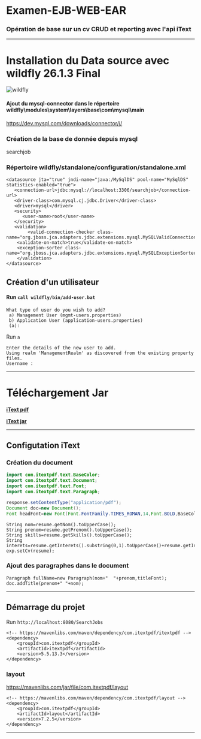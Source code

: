 Examen-EJB-WEB-EAR
==============

### Opération de base  sur un cv CRUD et reporting avec l'api iText

---
# Installation du Data source avec wildfly 26.1.3 Final

![wildfly](https://www.wildfly.org/news/2023/01/18/WildFly2613-Released/)


#### Ajout du mysql-connector dans le répertoire wildfly\modules\system\layers\base\com\mysql\main

https://dev.mysql.com/downloads/connector/j/

### Création de la base de donnée depuis mysql 
searchjob

### Répertoire wildfly/standalone/configuration/standalone.xml

````
<datasource jta="true" jndi-name="java:/MySqlDS" pool-name="MySqlDS" statistics-enabled="true">
   <connection-url>jdbc:mysql://localhost:3306/searchjob</connection-url>
   <driver-class>com.mysql.cj.jdbc.Driver</driver-class>
   <driver>mysql</driver>
   <security>
      <user-name>root</user-name>
   </security>
   <validation>
      	<valid-connection-checker class-name="org.jboss.jca.adapters.jdbc.extensions.mysql.MySQLValidConnectionChecker"/>
	<validate-on-match>true</validate-on-match>
	<exception-sorter class-name="org.jboss.jca.adapters.jdbc.extensions.mysql.MySQLExceptionSorter"/>
    </validation>
</datasource>
````



## Création d'un utilisateur 
#### Run `call wildfly/bin/add-user.bat`
````
What type of user do you wish to add?
 a) Management User (mgmt-users.properties)
 b) Application User (application-users.properties)
 (a):
````

Run `a`

````
Enter the details of the new user to add.
Using realm 'ManagementRealm' as discovered from the existing property files.
Username :
````
---
# Téléchargement Jar
**[iText pdf](https://itextpdf.com/products/itext-7/itext-7-core)**

**[iText jar](https://mavenlibs.com/jar/file/com.itextpdf/itextpdf)**

---

## Configutation iText
### Création du document
```` java
import com.itextpdf.text.BaseColor;
import com.itextpdf.text.Document;
import com.itextpdf.text.Font;
import com.itextpdf.text.Paragraph;

response.setContentType("application/pdf");
Document doc=new Document();
Font headFont=new Font(Font.FontFamily.TIMES_ROMAN,14,Font.BOLD,BaseColor.BLACK);
````

````
String nom=resume.getNom().toUpperCase();
String prenom=resume.getPrenom().toUpperCase();
String skills=resume.getSkills().toUpperCase();
String interets=resume.getInterets().substring(0,1).toUpperCase()+resume.getInterets().substring(1);
exp.setCv(resume);
````
### Ajout des paragraphes dans le document

````
Paragraph fullName=new Paragraph(nom+"  "+prenom,titleFont);
doc.addTitle(prenom+" "+nom);
````
-----

## Démarrage du projet 
Run `http://localhost:8080/SearchJobs`
````
<!-- https://mavenlibs.com/maven/dependency/com.itextpdf/itextpdf -->
<dependency>
    <groupId>com.itextpdf</groupId>
    <artifactId>itextpdf</artifactId>
    <version>5.5.13.3</version>
</dependency>
````
### layout
https://mavenlibs.com/jar/file/com.itextpdf/layout
````
<!-- https://mavenlibs.com/maven/dependency/com.itextpdf/layout -->
<dependency>
    <groupId>com.itextpdf</groupId>
    <artifactId>layout</artifactId>
    <version>7.2.5</version>
</dependency>
````
-------
